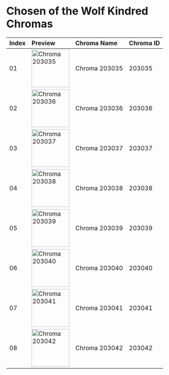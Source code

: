 # Chosen of the Wolf Kindred Chromas

| Index | Preview | Chroma Name | Chroma ID |
|:---|:---|:---|:---|
| 01 | <img src='https://raw.communitydragon.org/latest/plugins/rcp-be-lol-game-data/global/default/v1/champion-chroma-images/203/203035.png' alt='Chroma 203035' width='100'> | Chroma 203035 | 203035 |
| 02 | <img src='https://raw.communitydragon.org/latest/plugins/rcp-be-lol-game-data/global/default/v1/champion-chroma-images/203/203036.png' alt='Chroma 203036' width='100'> | Chroma 203036 | 203036 |
| 03 | <img src='https://raw.communitydragon.org/latest/plugins/rcp-be-lol-game-data/global/default/v1/champion-chroma-images/203/203037.png' alt='Chroma 203037' width='100'> | Chroma 203037 | 203037 |
| 04 | <img src='https://raw.communitydragon.org/latest/plugins/rcp-be-lol-game-data/global/default/v1/champion-chroma-images/203/203038.png' alt='Chroma 203038' width='100'> | Chroma 203038 | 203038 |
| 05 | <img src='https://raw.communitydragon.org/latest/plugins/rcp-be-lol-game-data/global/default/v1/champion-chroma-images/203/203039.png' alt='Chroma 203039' width='100'> | Chroma 203039 | 203039 |
| 06 | <img src='https://raw.communitydragon.org/latest/plugins/rcp-be-lol-game-data/global/default/v1/champion-chroma-images/203/203040.png' alt='Chroma 203040' width='100'> | Chroma 203040 | 203040 |
| 07 | <img src='https://raw.communitydragon.org/latest/plugins/rcp-be-lol-game-data/global/default/v1/champion-chroma-images/203/203041.png' alt='Chroma 203041' width='100'> | Chroma 203041 | 203041 |
| 08 | <img src='https://raw.communitydragon.org/latest/plugins/rcp-be-lol-game-data/global/default/v1/champion-chroma-images/203/203042.png' alt='Chroma 203042' width='100'> | Chroma 203042 | 203042 |
